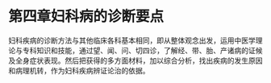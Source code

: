 # 第四章妇科病的诊断要点

妇科疾病的诊断方法与其他临床各科基本相同，即从整体观念出发，运用中医学理论与专科知识和技能，通过望、闻、问、切四诊，了解经、带、胎、产诸病的证候及全身症状表现。然后把获得的多方面材料，加以综合分析，找出疾病的发生原因和病理机转，作为妇科疾病辨证论治的依据。
